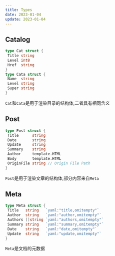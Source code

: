 ```yaml
---
title: Types
date: 2023-01-04
update: 2023-01-04
---
```


## Catalog

```go
type Cat struct {
 Title string
 Level int8
 Href  string
}
type Cata struct {
 Name  string
 Level string
 Super string
}
```

`Cat`和`Cata`是用于渲染目录的结构体,二者具有相同含义

## Post

```go
type Post struct {
 Title      string
 Date       string
 Update     string
 Summary    string
 Author     template.HTML
 Body       template.HTML
 OriginFile string // Origin File Path
}
```

`Post`是用于渲染文章的结构体,部分内容来自`Meta`

## Meta

```go
type Meta struct {
 Title   string   `yaml:"title,omitempty"`
 Author  string   `yaml:"author,omitempty"`
 Authors []string `yaml:"authors,omitempty"`
 Summary string   `yaml:"summary,omitempty"`
 Date    string   `yaml:"date,omitempty"`
 Update  string   `yaml:"update,omitempty"`
}
```

`Meta`是文档的元数据
